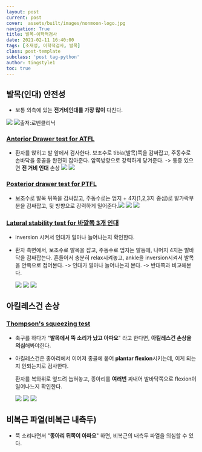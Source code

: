 ```yaml
---
layout: post
current: post 
cover:  assets/built/images/nonmoon-logo.jpg
navigation: True
title: 발목-이학적검사  
date: 2021-02-11 16:40:00
tags: [조재성, 이학적검사, 발목] 
class: post-template 
subclass: 'post tag-python' 
author: tingstyle1 
toc: true
---
```


##  발목(인대) 안전성

- 보통 외측에 있는 **전거비인대를 가장 많이** 다친다.

![](http://cfile9.uf.tistory.com/image/9936474360274C9D0F2AAC)
![출저:로벤클리닉](http://cfile7.uf.tistory.com/image/99117E3A60274CB20E7085)



### [Anterior Drawer test for ATFL](https://www.youtube.com/watch?v=e4IehK8uyHo)

- 환자를 앉히고 발 앞에서 검사한다.
  보조수로 tibia(발목)쪽을 감싸잡고, 주동수로 손바닥을 종골을 완전히 잡아준다.
  앞쪽방향으로 강력하게 당겨준다. -> 통증 있으면 **전 거비 인대** 손상
  ![](http://cfile3.uf.tistory.com/image/99351F3560274D780E6213)
  ![](http://cfile28.uf.tistory.com/image/99E12F3460274D8B0E84E3)



### [Posterior drawer test for PTFL](https://www.youtube.com/watch?v=e4IehK8uyHo)

- 보조수로 발목 뒤쪽을 감싸잡고, 주동수로는 엄지 + 4지(1,2,3지 중심)로 발가락부분을 감싸잡고, 뒷 방향으로 강력하게 밀어준다.![](http://cfile25.uf.tistory.com/image/9936C04360274E260F800C)
  ![](http://cfile24.uf.tistory.com/image/99352E3560274DFE0E3CD9)
  ![](http://cfile2.uf.tistory.com/image/9936C84360274E480FDFD8)





### [Lateral stability test for 바깥쪽 3개 인대](https://www.youtube.com/watch?v=e4IehK8uyHo)

- inversion 시켜서 인대가 얼마나 늘어나는지 확인한다.

- 환자 측면에서, 보조수로 발목을 잡고, 주동수로 엄지는 발등에, 나머지 4지는 발바닥을 감싸잡는다.
  흔들어서 충분히 relax시켜놓고, ankle을 inversion시켜서 발목을 안쪽으로 접어본다.
  -> 인대가 얼마나 늘어나는지 본다.
  -> 반대쪽과 비교해본다.

  ![](http://cfile3.uf.tistory.com/image/99149B4560274FF50F6DBC)
  ![](http://cfile1.uf.tistory.com/image/99E0473360274FE00EC263)
  ![](http://cfile3.uf.tistory.com/image/9914BB45602750360F614B)





## 아킬레스건 손상

### [Thompson's squeezing test](https://www.youtube.com/watch?v=z-7cJ7LpCqY)

- 축구를 하다가 "**발목에서 뚝 소리가 났고 아파요**" 라고 한다면, **아킬레스건 손상을 의심**해봐야한다.

- 아킬레스건은 종아리에서 이어져 종골에 붙어 **plantar flexion**시키는데, 이게 되는지 안되는지로 검사한다.

  환자를 복와위로 엎드려 눕혀놓고, 종아리를 **여러번** 짜내어 발바닥쪽으로 flexion이 일어나느지 확인한다.

  ![](http://cfile7.uf.tistory.com/image/99DCEF33602752AD0F0E27)
  ![](http://cfile6.uf.tistory.com/image/99DD5A34602752B80F7AD4)
  ![](http://cfile23.uf.tistory.com/image/99DD0033602752CC0FAEEF)







## 비복근 파열(비복근 내측두)

- 뚝 소리나면서 "**종아리 뒤쪽이 아파요**" 하면, 비복근의 내측두 파열을 의심할 수 있다.



